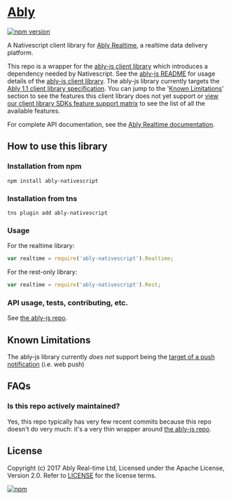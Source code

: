 # [Ably](https://www.ably.io)

[![npm version](https://badge.fury.io/js/ably-nativescript.svg)](https://badge.fury.io/js/ably-nativescript)

A Nativescript client library for [Ably Realtime](https://www.ably.io), a realtime data delivery platform.

This repo is a wrapper for the [ably-js client library](https://github.com/ably/ably-js) which introduces a dependency needed by Nativescript. See the [ably-js README](https://github.com/ably/ably-js) for usage details of the [ably-js client library](https://github.com/ably/ably-js). The ably-js library currently targets the [Ably 1.1 client library specification](https://www.ably.io/documentation/client-lib-development-guide/features/). You can jump to the '[Known Limitations](#known-limitations)' section to see the features this client library does not yet support or [view our client library SDKs feature support matrix](https://www.ably.io/download/sdk-feature-support-matrix) to see the list of all the available features.

For complete API documentation, see the [Ably Realtime documentation](https://www.ably.io/documentation).

## How to use this library

### Installation from npm

    npm install ably-nativescript

### Installation from tns

    tns plugin add ably-nativescript

### Usage

For the realtime library:

```javascript
var realtime = require('ably-nativescript').Realtime;
```

For the rest-only library:

```javascript
var realtime = require('ably-nativescript').Rest;
```

### API usage, tests, contributing, etc.

See [the ably-js repo](https://github.com/ably/ably-js).

## Known Limitations

The ably-js library currently *does not* support being the [target of a push notification](https://www.ably.io/documentation/general/push#activate) (i.e. web push)


## FAQs

### Is this repo actively maintained?

Yes, this repo typically has very few recent commits because this repo doesn't do very much: it's a very thin wrapper around [the ably-js repo](https://github.com/ably/ably-js).

## License

Copyright (c) 2017 Ably Real-time Ltd, Licensed under the Apache License, Version 2.0.  Refer to [LICENSE](LICENSE) for the license terms.

[![npm](https://img.shields.io/npm/v/ably-nativescript.svg)](https://www.npmjs.com/package/ably-nativescript)
